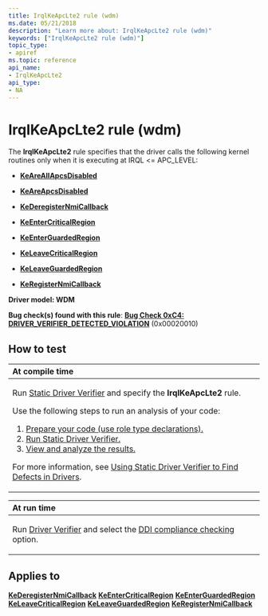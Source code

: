 ```yaml
---
title: IrqlKeApcLte2 rule (wdm)
ms.date: 05/21/2018
description: "Learn more about: IrqlKeApcLte2 rule (wdm)"
keywords: ["IrqlKeApcLte2 rule (wdm)"]
topic_type:
- apiref
ms.topic: reference
api_name:
- IrqlKeApcLte2
api_type:
- NA
---
```


# IrqlKeApcLte2 rule (wdm)


The **IrqlKeApcLte2** rule specifies that the driver calls the following kernel routines only when it is executing at IRQL &lt;= APC\_LEVEL:

-   [**KeAreAllApcsDisabled**](/windows-hardware/drivers/ddi/wdm/nf-wdm-keareallapcsdisabled)

-   [**KeAreApcsDisabled**](/windows-hardware/drivers/ddi/ntddk/nf-ntddk-keareapcsdisabled)

-   [**KeDeregisterNmiCallback**](/windows-hardware/drivers/ddi/wdm/nf-wdm-kederegisternmicallback)

-   [**KeEnterCriticalRegion**](/windows-hardware/drivers/ddi/ntddk/nf-ntddk-keentercriticalregion)

-   [**KeEnterGuardedRegion**](/windows-hardware/drivers/ddi/ntddk/nf-ntddk-keenterguardedregion)

-   [**KeLeaveCriticalRegion**](/windows-hardware/drivers/ddi/ntddk/nf-ntddk-keleavecriticalregion)

-   [**KeLeaveGuardedRegion**](/windows-hardware/drivers/ddi/ntddk/nf-ntddk-keleaveguardedregion)

-   [**KeRegisterNmiCallback**](/windows-hardware/drivers/ddi/wdm/nf-wdm-keregisternmicallback)

**Driver model: WDM**

**Bug check(s) found with this rule**: [**Bug Check 0xC4: DRIVER\_VERIFIER\_DETECTED\_VIOLATION**](../debugger/bug-check-0xc4--driver-verifier-detected-violation.md) (0x00020010)


## How to test

<table>
<colgroup>
<col width="100%" />
</colgroup>
<thead>
<tr class="header">
<th align="left">At compile time</th>
</tr>
</thead>
<tbody>
<tr class="odd">
<td align="left"><p>Run <a href="/windows-hardware/drivers/devtest/static-driver-verifier" data-raw-source="[Static Driver Verifier](./static-driver-verifier.md)">Static Driver Verifier</a> and specify the <strong>IrqlKeApcLte2</strong> rule.</p>
Use the following steps to run an analysis of your code:
<ol>
<li><a href="/windows-hardware/drivers/devtest/using-static-driver-verifier-to-find-defects-in-drivers#preparing-your-source-code" data-raw-source="[Prepare your code (use role type declarations).](./using-static-driver-verifier-to-find-defects-in-drivers.md#preparing-your-source-code)">Prepare your code (use role type declarations).</a></li>
<li><a href="/windows-hardware/drivers/devtest/using-static-driver-verifier-to-find-defects-in-drivers#running-static-driver-verifier" data-raw-source="[Run Static Driver Verifier.](./using-static-driver-verifier-to-find-defects-in-drivers.md#running-static-driver-verifier)">Run Static Driver Verifier.</a></li>
<li><a href="/windows-hardware/drivers/devtest/using-static-driver-verifier-to-find-defects-in-drivers#viewing-and-analyzing-the-results" data-raw-source="[View and analyze the results.](./using-static-driver-verifier-to-find-defects-in-drivers.md#viewing-and-analyzing-the-results)">View and analyze the results.</a></li>
</ol>
<p>For more information, see <a href="/windows-hardware/drivers/devtest/using-static-driver-verifier-to-find-defects-in-drivers" data-raw-source="[Using Static Driver Verifier to Find Defects in Drivers](./using-static-driver-verifier-to-find-defects-in-drivers.md)">Using Static Driver Verifier to Find Defects in Drivers</a>.</p></td>
</tr>
</tbody>
</table>

<table>
<colgroup>
<col width="100%" />
</colgroup>
<thead>
<tr class="header">
<th align="left">At run time</th>
</tr>
</thead>
<tbody>
<tr class="odd">
<td align="left"><p>Run <a href="/windows-hardware/drivers/devtest/driver-verifier" data-raw-source="[Driver Verifier](./driver-verifier.md)">Driver Verifier</a> and select the <a href="/windows-hardware/drivers/devtest/ddi-compliance-checking" data-raw-source="[DDI compliance checking](./ddi-compliance-checking.md)">DDI compliance checking</a> option.</p></td>
</tr>
</tbody>
</table>

 

## Applies to

[**KeDeregisterNmiCallback**](/windows-hardware/drivers/ddi/wdm/nf-wdm-kederegisternmicallback)
[**KeEnterCriticalRegion**](/windows-hardware/drivers/ddi/ntddk/nf-ntddk-keentercriticalregion)
[**KeEnterGuardedRegion**](/windows-hardware/drivers/ddi/ntddk/nf-ntddk-keenterguardedregion)
[**KeLeaveCriticalRegion**](/windows-hardware/drivers/ddi/ntddk/nf-ntddk-keleavecriticalregion)
[**KeLeaveGuardedRegion**](/windows-hardware/drivers/ddi/ntddk/nf-ntddk-keleaveguardedregion)
[**KeRegisterNmiCallback**](/windows-hardware/drivers/ddi/wdm/nf-wdm-keregisternmicallback)
